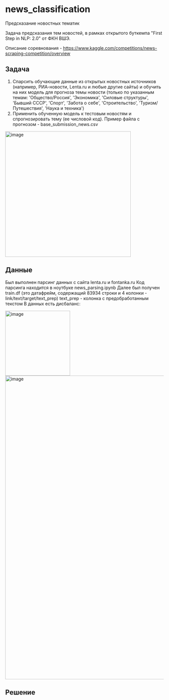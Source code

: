 # news_classification

Предсказание новостных тематик

Задача предсказания тем новостей, в рамках открытого буткемпа "First Step in NLP: 2.0" от ФКН ВШЭ.

Описание соревнования - https://www.kaggle.com/competitions/news-scraping-competition/overview

## Задача  

1. Спарсить обучающие данные из открытых новостных источников (например, РИА-новости, Lenta.ru и любые другие сайты) и обучить на них модель для прогноза темы новости (только по указанным темам: 'Общество/Россия', 'Экономика', 'Силовые структуры', 'Бывший СССР', 'Спорт', 'Забота о себе', 'Строительство', 'Туризм/Путешествия', 'Наука и техника')
2. Применить обученную модель к тестовым новостям и спрогнозировать тему (ее числовой код). Пример файла с прогнозом - base_submission_news.csv

 <img width="399" alt="image" src="https://github.com/lteplova/news_classification/assets/38242392/3fccc4a3-0c1c-4fb3-821e-4aca75befb9c">

 ## Данные 

Был выполнен парсинг данных с сайта lenta.ru и fontanka.ru
Код парсинга находится в ноутбуке news_parsing.ipynb
Далее был получен train.df (это датафрейм, содержащий 83934 строки и 4 колонки - link/text/target/text_prep)
text_prep - колонка с предобработанным текстом
В данных есть дисбаланс:  

<img width="206" alt="image" src="https://github.com/lteplova/news_classification/assets/38242392/f9dc001c-53b8-40ed-88df-1adf35dd3c29">
<img width="965" alt="image" src="https://github.com/lteplova/news_classification/assets/38242392/6bc1b52e-9b0c-4ad3-9166-05c69fd3b5c5">

 ## Решение  

